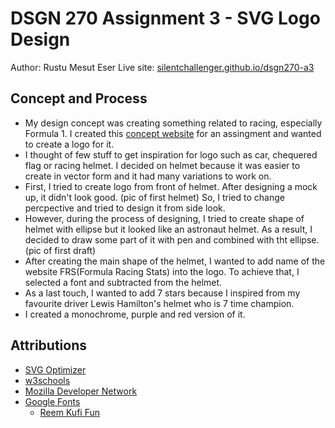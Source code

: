 # DSGN 270 Assignment 3 - SVG Logo Design

Author: Rustu Mesut Eser
Live site: [silentchallenger.github.io/dsgn270-a3](https://silentchallenger.github.io/dsgn270-a3)

## Concept and Process

- My design concept was creating something related to racing, especially Formula 1. I created this [concept website](https://silentchallenger.github.io/cpnt260-a3/) for an assingment and wanted to create a logo for it. 
- I thought of few stuff to get inspiration for logo such as car, chequered flag or racing helmet. I decided on helmet because it was easier to create in vector form and it had many variations to work on.
- First, I tried to create logo from front of helmet. After designing a mock up, it didn't look good. (pic of first helmet) So, I tried to change percpective and tried to design it from side look.
- However, during the process of designing, I tried to create shape of helmet with ellipse but it looked like an astronaut helmet. As a result, I decided to draw some part of it with pen and combined with tht ellipse. (pic of first draft)
- After creating the main shape of the helmet, I wanted to add name of the website FRS(Formula Racing Stats) into the logo. To achieve that, I selected a font and subtracted from the helmet.
- As a last touch, I wanted to add 7 stars because I inspired from my favourite driver Lewis Hamilton's helmet who is 7 time champion.
- I created a monochrome, purple and red version of it.


## Attributions
- [SVG Optimizer](https://jakearchibald.github.io/svgomg/)
- [w3schools](https://www.w3schools.com/default.asp)
- [Mozilla Developer Network](https://developer.mozilla.org/en-US/docs/Web/Guide)
- [Google Fonts](https://fonts.google.com/)
    - [Reem Kufi Fun](https://fonts.google.com/specimen/Reem+Kufi+Fun)
